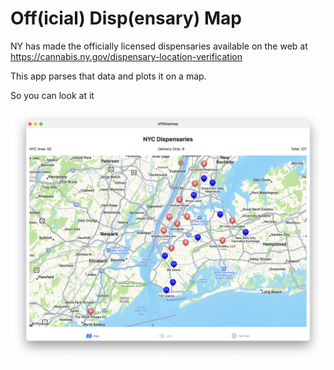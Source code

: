 Off(icial) Disp(ensary) Map
==================

NY has made the officially licensed dispensaries available on the web
at https://cannabis.ny.gov/dispensary-location-verification

This app parses that data and plots it on a map.

So you can look at it

![./screenshot.png](./screenshot.png)
